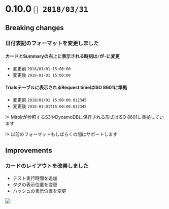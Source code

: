 0.10.0   `📅 2018/03/31` 
===============================


## Breaking changes

### 日付表記のフォーマットを変更しました

#### カードとSummaryの右上に表示される時刻は`/`が`-`に変更

* 変更前 `2018/01/01 15:00:00`
* 変更後 `2018-01-01 15:00:00`

#### Trialsテーブルに表示されるRequest timeはISO 8601に準拠

* 変更前 `2018/01/01 15:00:00.012345`
* 変更後 `2018-01-01T15:00:00.012345`


!> Miroirが参照するS3やDynamoDBに保存される形式はISO 8601に準拠しています

!> 以前のフォーマットもしばらくの間はサポートします


## Improvements

### カードのレイアウトを改善しました

* テスト実行時間を追加
* タグの表示位置を変更
* ハッシュの表示位置を変更

![](https://dl.dropboxusercontent.com/s/hcig3tmaex141nt/0.10.0-1.png)



